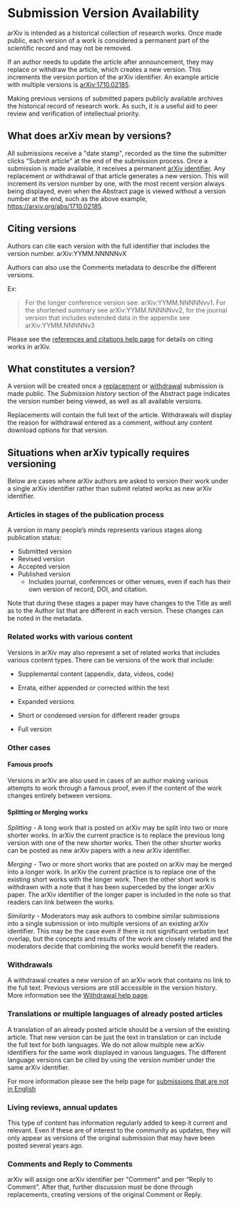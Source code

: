 # Submission Version Availability

arXiv is intended as a historical collection of research works. Once made public, each version of a work is considered a permanent part of the scientific record and may not be removed.

If an author needs to update the article after announcement, they may replace or withdraw the article, which creates a new version. This increments the version portion of the arXiv identifier. An example article with multiple versions is [arXiv:1710.02185](https://arxiv.org/abs/1710.02185).

Making previous versions of submitted papers publicly available archives the historical record of research work. As such, it is a useful aid to peer review and verification of intellectual priority.


## What does arXiv mean by versions?


All submissions receive a "date stamp", recorded as the time the submitter clicks "Submit article" at the end of the submission process. Once a submission is made available, it receives a permanent  [arXiv identifier](arxiv_identifier). Any replacement or withdrawal of that article generates a new version. This will increment its version number by one, with the most recent version always being displayed, even when the Abstract page is viewed without a version number at the end, such as the above example, https://arxiv.org/abs/1710.02185. 


## Citing versions

Authors can cite each version with the full identifier that includes the version number. arXiv:YYMM.NNNNNvX

Authors can also use the Comments metadata to describe the different versions.

Ex:
> For the longer conference version see: arXiv:YYMM.NNNNNvv1. For the shortened summary see arXiv:YYMM.NNNNNvv2, for the journal version that includes extended data in the appendix see arXiv:YYMM.NNNNNv3

Please see the [references and citations help page](./faq/references) for details on citing works in arXiv.


## What constitutes a version?

A version will be created once a [replacement](replace) or
[withdrawal](withdraw) submission is made public. The _Submission history_ section of the Abstract page indicates the version number being viewed, as well as all available versions.

Replacements will contain the full text of the article. Withdrawals will display the reason for withdrawal entered as a comment, without any content download options for that version.


## Situations when arXiv typically requires versioning

Below are cases where arXiv authors are asked to version their work under a single arXiv identifier rather than submit related works as new arXiv identifier.


### Articles in stages of the publication process

A version in many people’s minds represents various stages along publication status:


- Submitted version
- Revised version
- Accepted version
- Published version
  - Includes journal, conferences or other venues, even if each has their own version of record, DOI, and citation.


Note that during these stages a paper may have changes to the Title as well as to the Author list that are different in each version. These changes can be noted in the metadata.
 
### Related works with various content

Versions in arXiv may also represent a set of related works that includes various content types. There can be versions of the work that include:


- Supplemental content (appendix, data, videos, code)
- Errata, either appended or corrected within the text

- Expanded versions
- Short or condensed version for different reader groups
- Full version
 
 
### Other cases
 
#### Famous proofs

Versions in arXiv are also used in cases of an author making various attempts to work through a famous proof, even if the content of the work changes entirely between versions.
 
#### Splitting or Merging works

*Splitting* - A long work that is posted on arXiv may be split into two or more shorter works. In arXiv the current practice is to replace the previous long version with one of the new shorter works. Then the other shorter works can be posted as new arXiv papers with a new arXiv identifier.

*Merging* - Two or more short works that are posted on arXiv may be merged into a longer work. In arXiv the current practice is to replace one of the existing short works with the longer work. Then the other short work is withdrawn with a note that it has been superceded by the longer arXiv paper. The arXiv identifier of the longer paper is included in the note so that readers can link between the works.


*Similarity* - Moderators may ask authors to combine similar submissions into a single submission or into multiple versions of an existing arXiv identifier. This may be the case even if there is not significant verbatim text overlap, but the concepts and results of the work are closely related and the moderators decide that combining the works would benefit the readers.


### Withdrawals

A withdrawal creates a new version of an arXiv work that contains no link to the full text. Previous versions are still accessible in the version history. More information see the [Withdrawal help page](withdraw).
 
### Translations or multiple languages of already posted articles

A translation of an already posted article should be a version of the existing article. That new version can be just the text in translation or can include the full text for both languages. We do not allow multiple new arXiv identifiers for the same work displayed in various languages. The different language versions can be cited by using the version number under the same arXiv identifier.


For more information please see the help page for [submissions that are not in English](./faq/multilang)
 
### Living reviews, annual updates

This type of content has information regularly added to keep it current and relevant. Even if these are of interest to the community as updates, they will only appear as versions of the original submission that may have been posted several years ago. 


### Comments and Reply to Comments
arXiv will assign one arXiv identifier per "Comment" and per “Reply to Comment”. After that, further discussion must be done through replacements, creating versions of the original Comment or Reply.



 
